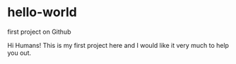 # hello-world
first project on Github

Hi Humans!  This is my first project here and I would like it very much to help you out.
